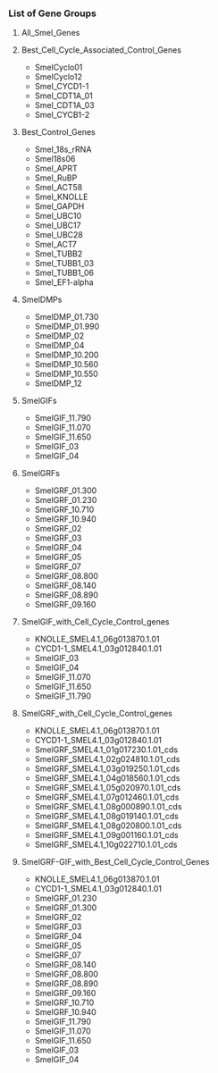 ### List of Gene Groups

1. All_Smel_Genes
2. Best_Cell_Cycle_Associated_Control_Genes

   - SmelCyclo01
   - SmelCyclo12
   - Smel_CYCD1-1
   - Smel_CDT1A_01
   - Smel_CDT1A_03
   - Smel_CYCB1-2
3. Best_Control_Genes

   - Smel_18s_rRNA
   - Smel18s06
   - Smel_APRT
   - Smel_RuBP
   - Smel_ACT58
   - Smel_KNOLLE
   - Smel_GAPDH
   - Smel_UBC10
   - Smel_UBC17
   - Smel_UBC28
   - Smel_ACT7
   - Smel_TUBB2
   - Smel_TUBB1_03
   - Smel_TUBB1_06
   - Smel_EF1-alpha
4. SmelDMPs

   - SmelDMP_01.730
   - SmelDMP_01.990
   - SmelDMP_02
   - SmelDMP_04
   - SmelDMP_10.200
   - SmelDMP_10.560
   - SmelDMP_10.550
   - SmelDMP_12
5. SmelGIFs

   - SmelGIF_11.790
   - SmelGIF_11.070
   - SmelGIF_11.650
   - SmelGIF_03
   - SmelGIF_04
6. SmelGRFs

   - SmelGRF_01.300
   - SmelGRF_01.230
   - SmelGRF_10.710
   - SmelGRF_10.940
   - SmelGRF_02
   - SmelGRF_03
   - SmelGRF_04
   - SmelGRF_05
   - SmelGRF_07
   - SmelGRF_08.800
   - SmelGRF_08.140
   - SmelGRF_08.890
   - SmelGRF_09.160
7. SmelGIF_with_Cell_Cycle_Control_genes

   - KNOLLE_SMEL4.1_06g013870.1.01
   - CYCD1-1_SMEL4.1_03g012840.1.01
   - SmelGIF_03
   - SmelGIF_04
   - SmelGIF_11.070
   - SmelGIF_11.650
   - SmelGIF_11.790
8. SmelGRF_with_Cell_Cycle_Control_genes

   - KNOLLE_SMEL4.1_06g013870.1.01
   - CYCD1-1_SMEL4.1_03g012840.1.01
   - SmelGRF_SMEL4.1_01g017230.1.01_cds
   - SmelGRF_SMEL4.1_02g024810.1.01_cds
   - SmelGRF_SMEL4.1_03g019250.1.01_cds
   - SmelGRF_SMEL4.1_04g018560.1.01_cds
   - SmelGRF_SMEL4.1_05g020970.1.01_cds
   - SmelGRF_SMEL4.1_07g012460.1.01_cds
   - SmelGRF_SMEL4.1_08g000890.1.01_cds
   - SmelGRF_SMEL4.1_08g019140.1.01_cds
   - SmelGRF_SMEL4.1_08g020800.1.01_cds
   - SmelGRF_SMEL4.1_09g001160.1.01_cds
   - SmelGRF_SMEL4.1_10g022710.1.01_cds
9. SmelGRF-GIF_with_Best_Cell_Cycle_Control_Genes

   - KNOLLE_SMEL4.1_06g013870.1.01
   - CYCD1-1_SMEL4.1_03g012840.1.01
   - SmelGRF_01.230
   - SmelGRF_01.300
   - SmelGRF_02
   - SmelGRF_03
   - SmelGRF_04
   - SmelGRF_05
   - SmelGRF_07
   - SmelGRF_08.140
   - SmelGRF_08.800
   - SmelGRF_08.890
   - SmelGRF_09.160
   - SmelGRF_10.710
   - SmelGRF_10.940
   - SmelGIF_11.790
   - SmelGIF_11.070
   - SmelGIF_11.650
   - SmelGIF_03
   - SmelGIF_04
